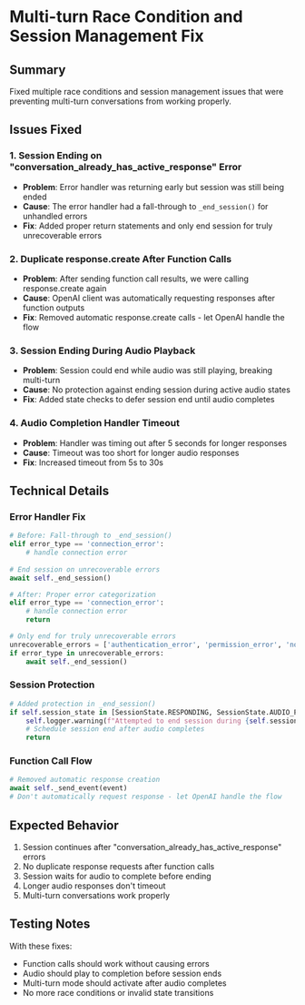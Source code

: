 # Multi-turn Race Condition and Session Management Fix

## Summary

Fixed multiple race conditions and session management issues that were preventing multi-turn conversations from working properly.

## Issues Fixed

### 1. Session Ending on "conversation_already_has_active_response" Error
- **Problem**: Error handler was returning early but session was still being ended
- **Cause**: The error handler had a fall-through to `_end_session()` for unhandled errors
- **Fix**: Added proper return statements and only end session for truly unrecoverable errors

### 2. Duplicate response.create After Function Calls
- **Problem**: After sending function call results, we were calling response.create again
- **Cause**: OpenAI client was automatically requesting responses after function outputs
- **Fix**: Removed automatic response.create calls - let OpenAI handle the flow

### 3. Session Ending During Audio Playback
- **Problem**: Session could end while audio was still playing, breaking multi-turn
- **Cause**: No protection against ending session during active audio states
- **Fix**: Added state checks to defer session end until audio completes

### 4. Audio Completion Handler Timeout
- **Problem**: Handler was timing out after 5 seconds for longer responses
- **Cause**: Timeout was too short for longer audio responses
- **Fix**: Increased timeout from 5s to 30s

## Technical Details

### Error Handler Fix
```python
# Before: Fall-through to _end_session()
elif error_type == 'connection_error':
    # handle connection error
    
# End session on unrecoverable errors
await self._end_session()

# After: Proper error categorization
elif error_type == 'connection_error':
    # handle connection error
    return

# Only end for truly unrecoverable errors
unrecoverable_errors = ['authentication_error', 'permission_error', 'not_found_error']
if error_type in unrecoverable_errors:
    await self._end_session()
```

### Session Protection
```python
# Added protection in _end_session()
if self.session_state in [SessionState.RESPONDING, SessionState.AUDIO_PLAYING]:
    self.logger.warning(f"Attempted to end session during {self.session_state.value} - deferring")
    # Schedule session end after audio completes
    return
```

### Function Call Flow
```python
# Removed automatic response creation
await self._send_event(event)
# Don't automatically request response - let OpenAI handle the flow
```

## Expected Behavior

1. Session continues after "conversation_already_has_active_response" errors
2. No duplicate response requests after function calls
3. Session waits for audio to complete before ending
4. Longer audio responses don't timeout
5. Multi-turn conversations work properly

## Testing Notes

With these fixes:
- Function calls should work without causing errors
- Audio should play to completion before session ends
- Multi-turn mode should activate after audio completes
- No more race conditions or invalid state transitions